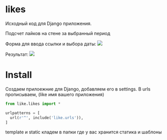 # likes
Исходный код для Django приложения.

Подсчет лайков на стене за выбранный период

 Форма для ввода ссылки и выбора даты:
<img src="https://habrastorage.org/files/78e/428/63e/78e42863e0604fe090feb271443144bd.png"/>

 Результат:
<img src="https://habrastorage.org/files/0bf/912/cfd/0bf912cfd3324c29bfc853d2f1acc534.png"/>

# Install
Создаем прилоежние для Django, добавляем его в settings.
В urls прописываем, (like имя вашего приложения)
```python
from like.likes import *

urlpatterns = [
  url(r'^', include('like.urls')),
]
```
template и static кладем в папки где у вас хранится статика и шаблоны

